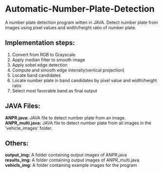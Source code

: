 # Automatic-Number-Plate-Detection
A number plate detection program witten in JAVA. Detect number plate from images using pixel values and width/height ratio of number plate.
  
  
## Implementation steps:  
1) Convert from RGB to Grayscale  
2) Apply median filter to smooth image  
3) Apply sobel edge detection  
4) Compute and smooth edge intensity(vertical projection)
5) Locate band candidates
6) Locate number plate in band candidates by pixel value and width/height ratio
7) Select most favorable band as final output 
  
  
## JAVA Files:
**ANPR.java:** JAVA file to detect number plate from an image.  
**ANPR_multi.java:** JAVA file to detect number plate from all images in the 'vehicle_images' folder.
  
  
## Others:
**output_img:** A folder containing output images of ANPR.java  
**results_img:** A folder containing output images of ANPR_multi.java  
**vehicls_img:** A folder containing example images for the program
